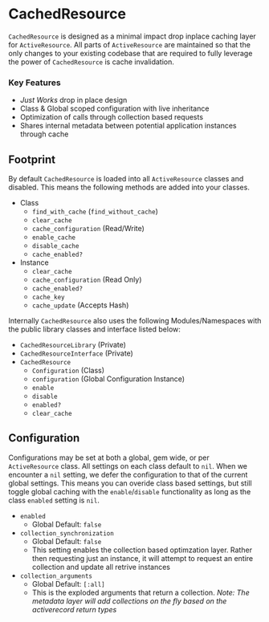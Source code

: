# CachedResource
`CachedResource` is designed as a minimal impact drop inplace caching layer for `ActiveResource`. All parts of `ActiveResource` are maintained so that the only changes to your existing codebase that are required to fully leverage the power of `CachedResource` is cache invalidation.

### Key Features
- _Just Works_ drop in place design
- Class & Global scoped configuration with live inheritance 
- Optimization of calls through collection based requests
- Shares internal metadata between potential application instances through cache

## Footprint
By default `CachedResource` is loaded into all `ActiveResource` classes and disabled. This means the following methods are added into your classes.
- Class
  - `find_with_cache` (`find_without_cache`)
  - `clear_cache`
  - `cache_configuration` (Read/Write)
  - `enable_cache`
  - `disable_cache`
  - `cache_enabled?`
- Instance
  - `clear_cache`
  - `cache_configuration` (Read Only)
  - `cache_enabled?`
  - `cache_key`
  - `cache_update` (Accepts Hash)

Internally `CachedResource` also uses the following Modules/Namespaces with the public library classes and interface listed below:
- `CachedResourceLibrary` (Private)
- `CachedResourceInterface` (Private)
- `CachedResource`
  - `Configuration` (Class)
  - `configuration` (Global Configuration Instance)
  - `enable`
  - `disable`
  - `enabled?`
  - `clear_cache`
  
## Configuration
Configurations may be set at both a global, gem wide, or per `ActiveResource` class. All settings on each class default to `nil`. When we encounter a `nil` setting, we defer the configuration to that of the current global settings. This means you can overide class based settings, but still toggle global caching with the `enable`/`disable` functionality as long as the class `enabled` setting is `nil`.

- `enabled`
  - Global Default: `false`
- `collection_synchronization`
  - Global Default: `false`
  - This setting enables the collection based optimzation layer. Rather then requesting just an instance, it will attempt to request an entire collection and update all retrive instances
- `collection_arguments`
  - Global Default: `[:all]`
  - This is the exploded arguments that return a collection. _Note: The metadata layer will add collections on the fly based on the activerecord return types_